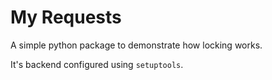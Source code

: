 # My Requests

A simple python package to demonstrate how locking works.

It's backend configured using `setuptools`.
